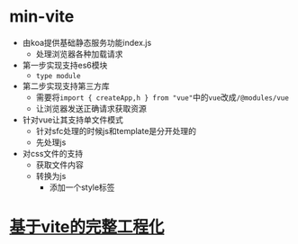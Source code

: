 # min-vite
- 由koa提供基础静态服务功能index.js
  - 处理浏览器各种加载请求
- 第一步实现支持es6模块
  - ``type module``
- 第二步实现支持第三方库
    - 需要将``import { createApp,h } from "vue"``中的``vue``改成``/@modules/vue``
    - 让浏览器发送正确请求获取资源
- 针对vue让其支持单文件模式
  - 针对sfc处理的时候js和template是分开处理的
  - 先处理js
- 对css文件的支持
  - 获取文件内容
  - 转换为js
    - 添加一个style标签

# [基于vite的完整工程化](https://github.com/zxlfly/mini-ui)